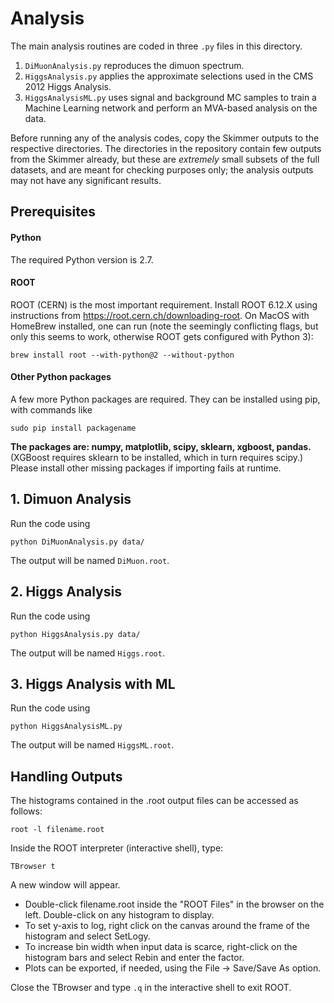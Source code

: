 # Analysis
The main analysis routines are coded in three `.py` files in this directory.
1. `DiMuonAnalysis.py` reproduces the dimuon spectrum.
2. `HiggsAnalysis.py` applies the approximate selections used in the CMS 2012 Higgs Analysis. 
3. `HiggsAnalysisML.py` uses signal and background MC samples to train a Machine Learning network and perform an MVA-based analysis on the data.

Before running any of the analysis codes, copy the Skimmer outputs to the respective directories. The directories in the repository contain few outputs from the Skimmer already, but these are *extremely* small subsets of the full datasets, and are meant for checking purposes only; the analysis outputs may not have any significant results.
## Prerequisites
#### Python
The required Python version is 2.7.
#### ROOT
ROOT (CERN) is the most important requirement. Install ROOT 6.12.X using instructions from https://root.cern.ch/downloading-root. On MacOS with HomeBrew installed, one can run (note the seemingly conflicting flags, but only this seems to work, otherwise ROOT gets configured with Python 3):
```shell
brew install root --with-python@2 --without-python
```
#### Other Python packages
A few more Python packages are required. They can be installed using pip, with commands like 
```shell
sudo pip install packagename
```
**The packages are: numpy, matplotlib, scipy, sklearn, xgboost, pandas.**
(XGBoost requires sklearn to be installed, which in turn requires scipy.)
Please install other missing packages if importing fails at runtime.

## 1. Dimuon Analysis
Run the code using
```shell
python DiMuonAnalysis.py data/
```
The output will be named `DiMuon.root`.
## 2. Higgs Analysis
Run the code using
```shell
python HiggsAnalysis.py data/
```
The output will be named `Higgs.root`.
## 3. Higgs Analysis with ML
Run the code using
```shell
python HiggsAnalysisML.py
```
The output will be named `HiggsML.root`.

## Handling Outputs
The histograms contained in the .root output files can be accessed as follows:
```shell
root -l filename.root
```
Inside the ROOT interpreter (interactive shell), type:
```
TBrowser t
```
A new window will appear.
* Double-click filename.root inside the "ROOT Files" in the browser on the left. Double-click on any histogram to display.
* To set y-axis to log, right click on the canvas around the frame of the histogram and select SetLogy.
* To increase bin width when input data is scarce, right-click on the histogram bars and select Rebin and enter the factor.
* Plots can be exported, if needed, using the File -> Save/Save As option.

Close the TBrowser and type `.q` in the interactive shell to exit ROOT.